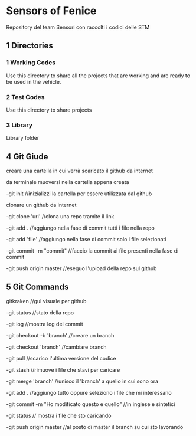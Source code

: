 # Sensors of Fenice 
Repository del team Sensori con raccolti i codici delle STM

## 1 Directories

### 1 Working Codes
Use this directory to share all the projects that are working and are ready to be used in the vehicle.

### 2 Test Codes
Use this directory to share projects  

### 3 Library
Library folder

## 4 Git Giude

creare una cartella in cui verrà scaricato il github da internet

da terminale muoversi nella cartella appena creata

-git init //inizializzi la cartella per essere utilizzata dal github

clonare un github da internet

-git clone 'url'   //clona una repo tramite il link


-git add .   //aggiungo nella fase di commit tutti i file nella repo

-git add 'file'    //aggiungo nella fase di commit solo i file selezionati

-git commit -m "commit"  //faccio la commit ai file presenti nella fase di commit

-git push origin master    //eseguo l'upload della repo sul github

## 5 Git Commands
gitkraken //gui visuale per github

-git status //stato della repo

-git log //mostra log del commit

-git checkout -b 'branch' //creare un branch

-git checkout 'branch' //cambiare branch

-git pull //scarico l'ultima versione del codice

-git stash //rimuove i file che stavi per caricare

-git merge 'branch' //unisco il 'branch' a quello in cui sono ora

-git add . //aggiungo tutto oppure seleziono i file che mi interessano

-git commit -m "Ho modificato questo e quello" //in inglese e sintetici

-git status // mostra i file che sto caricando

-git push origin master //al posto di master il branch su cui sto lavorando



